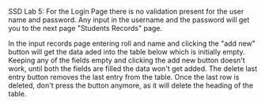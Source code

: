 SSD Lab 5:
For the Login Page there is no validation present for the user name and password. Any input in the username and the password will get you to the next page "Students Records" page.

In the input records page entering roll and name and clicking the "add new" button will get the data aded into the table below which is initially empty. Keeping any of the fields empty and clicking the add new button doesn't work, until both the fields are filled the data won't get added. The delete last entry button removes the last entry from the table.
Once the last row is deleted, don't press the button anymore, as it will delete the heading of the table.